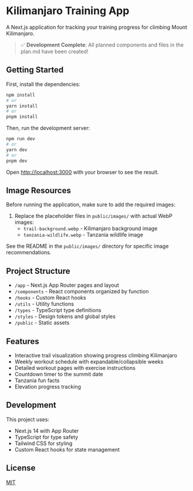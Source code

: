 # Kilimanjaro Training App

A Next.js application for tracking your training progress for climbing Mount Kilimanjaro.

> ✅ **Development Complete**: All planned components and files in the plan.md have been created!

## Getting Started

First, install the dependencies:

```bash
npm install
# or
yarn install
# or
pnpm install
```

Then, run the development server:

```bash
npm run dev
# or
yarn dev
# or
pnpm dev
```

Open [http://localhost:3000](http://localhost:3000) with your browser to see the result.

## Image Resources

Before running the application, make sure to add the required images:

1. Replace the placeholder files in `public/images/` with actual WebP images:
   - `trail-background.webp` - Kilimanjaro background image
   - `tanzania-wildlife.webp` - Tanzania wildlife image

See the README in the `public/images/` directory for specific image recommendations.

## Project Structure

- `/app` - Next.js App Router pages and layout
- `/components` - React components organized by function
- `/hooks` - Custom React hooks
- `/utils` - Utility functions
- `/types` - TypeScript type definitions
- `/styles` - Design tokens and global styles
- `/public` - Static assets

## Features

- Interactive trail visualization showing progress climbing Kilimanjaro
- Weekly workout schedule with expandable/collapsible weeks
- Detailed workout pages with exercise instructions
- Countdown timer to the summit date
- Tanzania fun facts
- Elevation progress tracking

## Development

This project uses:

- Next.js 14 with App Router
- TypeScript for type safety
- Tailwind CSS for styling
- Custom React hooks for state management

## License

[MIT](https://choosealicense.com/licenses/mit/)
